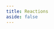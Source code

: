 ```yaml
---
title: Reactions
aside: false
---
```



<script lang='ts' setup>

import VideoType from './VideoType.vue'
import VideoPreview from '@/_comp/VideoPreview.vue'
import videos_reactions from '../videos_reactions.json'

</script>


<VideoType active='reactions'></VideoType>

<VideoPreview v-for='episode of videos_reactions' :key='episode.id' :episode='episode'></VideoPreview>
